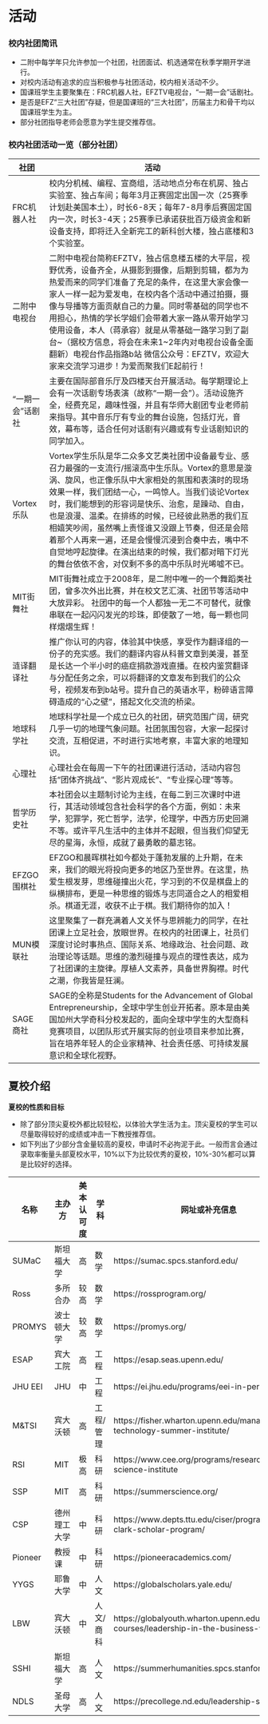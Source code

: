 # 活动

### 校内社团简讯

* 二附中每学年只允许参加一个社团，社团面试、机选通常在秋季学期开学进行。
* 对校内活动有追求的应当积极参与社团活动，校内相关活动不少。
* 国课班学生主要聚集在：FRC机器人社，EFZTV电视台，“一期一会”话剧社。
* 是否是EFZ“三大社团”存疑，但是国课班的“三大社团”，历届主力和骨干均以国课班学生为主。
* 部分社团指导老师会愿意为学生提交推荐信。

### 校内社团活动一览（部分社团）

<table data-card-size="large" data-view="cards" data-full-width="true"><thead><tr><th>社团</th><th>活动</th></tr></thead><tbody><tr><td>FRC机器人社</td><td>校内分机械、编程、宣商组，活动地点分布在机房、独占实验室、独占车间；每年3月正赛固定出国一次（25赛季计划赴美国本土），时长6-8天；每年7-8月季后赛固定国内一次，时长3-4天；25赛季已承诺获批百万级资金和新设备支持，即将迁入全新完工的新科创大楼，独占底楼和3个实验室。</td></tr><tr><td>二附中电视台</td><td>二附中电视台简称EFZTV，独占信息楼五楼的大平层，视野优秀，设备齐全，从摄影到摄像，后期到剪辑，都为为热爱而来的同学们准备了充足的条件，在这里大家会像一家人一样一起为爱发电，在校内各个活动中通过拍摄，摄像与导播等方面贡献自己的力量。同时零基础的同学也不用担心，热情的学长学姐们会带着大家一路从零开始学习使用设备，本人（蒋承容）就是从零基础一路学习到了副台~（据校方信息，将会在未来1~2年内对电视台设备全面翻新）电视台作品指路b站 微信公众号：EFZTV，欢迎大家来交流学习进步！为爱而聚我们E起前行！</td></tr><tr><td>“一期一会”话剧社</td><td>主要在国际部音乐厅及四楼天台开展活动。每学期理论上会有一次话剧专场表演（故称“一期一会”）。活动设施齐全，经费充足，趣味性强，并且有华师大剧团专业老师前来指导。其中音乐厅有专业的舞台设施，包括灯光，音效，幕布等，适合任何对话剧有兴趣或有专业话剧知识的同学加入。</td></tr><tr><td>Vortex乐队</td><td>Vortex学生乐队是华二众多文艺类社团中设备最专业、感召力最强的一支流行/摇滚高中生乐队。Vortex的意思是漩涡、旋风，也正像乐队中大家相处的氛围和表演时的现场效果一样，我们团结一心，一鸣惊人。当我们谈论Vortex时，我们能想到的形容词是快乐、治愈，是躁动、自由，也是浪漫、温柔。在排练的时候，已经彼此熟悉的我们互相嬉笑吵闹，虽然嘴上责怪谁又没跟上节奏，但还是会陪着那个人再来一遍，还是会慢慢沉浸到合奏中去，嘴中不自觉地哼起旋律。在演出结束的时候，我们都对暗下灯光的舞台依依不舍，对仅剩不多的高中乐队时光唏嘘不已。</td></tr><tr><td>MIT街舞社</td><td>MIT街舞社成立于2008年，是二附中唯一的一个舞蹈类社团，曾多次外出比赛，并在校文艺汇演、社团节等活动中大放异彩。 社团中的每一个人都独一无二不可替代，就像串联在一起闪闪发光的珍珠，即使散了一地，每一颗也同样熠熠生辉！</td></tr><tr><td>涟译翻译社</td><td>推广你认可的内容，体验其中快感，享受作为翻译组的一份子的充实感。我们的翻译内容从科普文章到美漫，甚至是长达一个半小时的癌症捐款游戏直播。在校内鉴赏翻译与分配任务之余，可以将翻译的文章发布到我们的公众号，视频发布到b站号。提升自己的英语水平，粉碎语言障碍造成的“心之壁”，搭起文化交流的桥梁。</td></tr><tr><td>地球科学社</td><td>地球科学社是一个成立已久的社团，研究范围广阔，研究几乎一切的地理气象问题。社团氛围包容，大家一起探讨交流，互相促进，不时进行实地考察，丰富大家的地理知识。</td></tr><tr><td>心理社</td><td>心理社会在每周一下午的社团课进行活动，活动内容包括“团体齐挑战”、“影片观成长”、“专业探心理”等等。</td></tr><tr><td>哲学历史社</td><td>本社团会以主题制讨论为主线，在每二到三次课时中进行，其活动领域包含社会科学的各个方面，例如：未来学，犯罪学，死亡哲学，法学，伦理学，中西方历史回溯不等。或许平凡生活中的主体并不起眼，但当我们仰望无尽的星海，永恒，成就了最勇敢的墓志铭。</td></tr><tr><td>EFZGO围棋社</td><td>EFZGO和晨晖棋社如今都处于蓬勃发展的上升期，在未来，我们的眼光将投向更多的地区乃至世界。在这里，热爱生根发芽，思维碰撞出火花，学习到的不仅是棋盘上的纵横排布，更是一种思维的锻炼与志同道合之人的相爱相杀。棋道无涯，收获不止于棋。我们期待你的加入！</td></tr><tr><td>MUN模联社</td><td>这里聚集了一群充满着人文关怀与思辨能力的同学，在社团课上立足社会，放眼世界。在校内的社团课上，社员们深度讨论时事热点、国际关系、地缘政治、社会问题、政治理论等话题。思维的激烈碰撞与观点的理性表达，成为了社团课的主旋律。厚植人文素养，具备世界胸襟。时代之潮，你我皆是狂澜。</td></tr><tr><td>SAGE商社</td><td>SAGE的全称是Students for the Advancement of Global Entrepreneurship，全球中学生创业开拓者。原本是由美国加州大学奇科分校发起的，面向全球中学生的大型商科竞赛项目，以团队形式开展实际的创业项目来参加比赛，旨在培养年轻人的企业家精神、社会责任感、可持续发展意识和全球化视野。</td></tr></tbody></table>

## 夏校介绍

**夏校的性质和目标**

* 除了部分顶尖夏校外都比较轻松，以体验大学生活为主。顶尖夏校的学生可以尽量取得较好的成绩或冲击一下教授推荐信。
* 如下列出了少部分含金量较高的夏校，申请时不必拘泥于此。一般而言会通过录取率衡量头部夏校水平，10%以下为比较优秀的夏校，10%-30%都可以算是比较好的选择。

<table data-full-width="true"><thead><tr><th width="148">名称</th><th width="151">主办方</th><th width="127">美本认可度</th><th width="119">学科</th><th>网址或补充信息</th></tr></thead><tbody><tr><td>SUMaC</td><td>斯坦福大学</td><td>高</td><td>数学</td><td>https://sumac.spcs.stanford.edu/</td></tr><tr><td>Ross</td><td>多所合办</td><td>较高</td><td>数学</td><td>https://rossprogram.org/</td></tr><tr><td>PROMYS</td><td>波士顿大学</td><td>较高</td><td>数学</td><td>https://promys.org/</td></tr><tr><td>ESAP</td><td>宾大工院</td><td>高</td><td>工程</td><td>https://esap.seas.upenn.edu/</td></tr><tr><td>JHU EEI</td><td>JHU</td><td>中</td><td>工程</td><td>https://ei.jhu.edu/programs/eei-in-person/</td></tr><tr><td>M&#x26;TSI</td><td>宾大沃顿</td><td>高</td><td>工程/管理</td><td>https://fisher.wharton.upenn.edu/management-technology-summer-institute/</td></tr><tr><td>RSI</td><td>MIT</td><td>极高</td><td>科研</td><td>https://www.cee.org/programs/research-science-institute</td></tr><tr><td>SSP</td><td>MIT</td><td>高</td><td>科研</td><td>https://summerscience.org/</td></tr><tr><td>CSP</td><td>德州理工大学</td><td>中</td><td>科研</td><td>https://www.depts.ttu.edu/ciser/programs/the-clark-scholar-program/</td></tr><tr><td>Pioneer</td><td>教授课</td><td>中</td><td>科研</td><td>https://pioneeracademics.com/</td></tr><tr><td>YYGS</td><td>耶鲁大学</td><td>中</td><td>人文</td><td>https://globalscholars.yale.edu/</td></tr><tr><td>LBW</td><td>宾大沃顿</td><td>中</td><td>人文/商科</td><td>https://globalyouth.wharton.upenn.edu/programs-courses/leadership-in-the-business-world/</td></tr><tr><td>SSHI</td><td>斯坦福大学</td><td>高</td><td>人文</td><td>https://summerhumanities.spcs.stanford.edu/</td></tr><tr><td>NDLS</td><td>圣母大学</td><td>高</td><td>人文</td><td>https://precollege.nd.edu/leadership-seminars/</td></tr></tbody></table>
